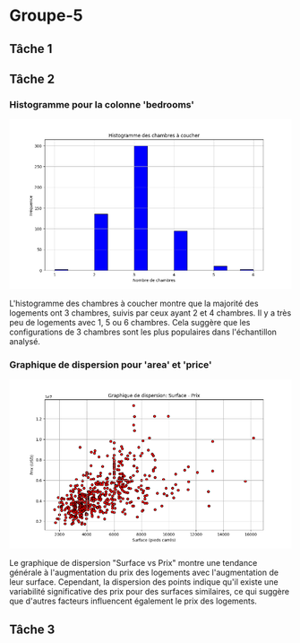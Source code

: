 # Groupe-5

## Tâche 1

## Tâche 2

### Histogramme pour la colonne 'bedrooms'

![Bedroms histogram](/task%202/result/histogram.png "Bedroms histogram")

L'histogramme des chambres à coucher montre que la majorité des logements ont 3 chambres, suivis par ceux ayant 2 et 4 chambres. Il y a très peu de logements avec 1, 5 ou 6 chambres. Cela suggère que les configurations de 3 chambres sont les plus populaires dans l'échantillon analysé.

### Graphique de dispersion pour 'area' et 'price'

![Scatter Plot area-price](/task%202/result/scatter_plot.png "Scatter Plot area-price")

Le graphique de dispersion "Surface vs Prix" montre une tendance générale à l'augmentation du prix des logements avec l'augmentation de leur surface. Cependant, la dispersion des points indique qu'il existe une variabilité significative des prix pour des surfaces similaires, ce qui suggère que d'autres facteurs influencent également le prix des logements.

## Tâche 3
